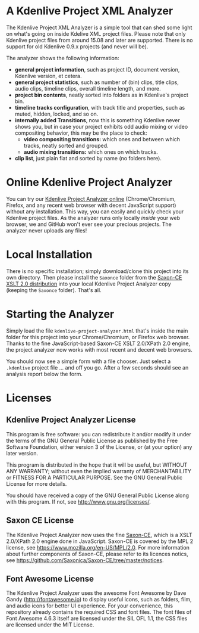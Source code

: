 # A Kdenlive Project XML Analyzer

The Kdenlive Project XML Analyzer is a simple tool that can shed some light on what's going on inside
Kdelive XML project files. Please note that only Kdenlive project files from around 15.08 and later are supported. There is no support for old Kdenlive 0.9.x projects (and never will be).

The analyzer shows the following information:
- **general project information**, such as project ID, document version, Kdenlive version, et cetera.
- **general project statistics**, such as number of (bin) clips, title clips, audio clips, timeline clips, overall timeline length, and more.
- **project bin contents**, neatly sorted into folders as in Kdenlive's project bin.
- **timeline tracks configuration**, with track title and properties, such as muted, hidden, locked, and so on.
- **internally added Transitions**, now this is something Kdenlive never shows you,
  but in case your project exhibits odd audio mixing or video compositing behavior, this may be the place to check:
  - **video compositing transitions:** which ones and between which tracks, neatly sorted and grouped.
  - **audio mixing transitions:** which ones on which tracks.
- **clip list**, just plain flat and sorted by name (no folders here).

# Online Kdenlive Project Analyzer

You can try our [Kdenlive Project Analyzer online](https://thediveo.github.io/kdenlive-project-analyzer/kdenlive-project-analyzer.html)
(Chrome/Chromium, Firefox, and any recent web browser with decent JavaScript support) without any installation.
This way, you can easily and quickly check your Kdenlive project files. As the analyzer runs only locally *inside*
your web browser, we and GitHub won't ever see your precious projects. The analyzer never uploads any files!

# Local Installation

There is no specific installation; simply download/clone this project into its own directory. Then please install
the `Saxonce` folder from the [Saxon-CE XSLT 2.0 distribution](http://www.saxonica.com/ce/index.xml) into your local Kdenlive Project Analyzer copy (keeping the `Saxonce` folder). That's all.

# Starting the Analyzer

Simply load the file `kdenlive-project-analyzer.html` that's inside the main folder for this project
into your Chrome/Chromium, or Firefox web browser. Thanks to the fine JavaScript-based Saxon-CE XSLT 2.0/XPath 2.0 engine, the
project analyzer now works with most recent and decent web browsers.

You should now see a simple form with a file chooser. Just select a `.kdenlive` project file ...
and off you go. After a few seconds should see an analysis report below the form.

# Licenses

## Kdenlive Project Analyzer License

This program is free software: you can redistribute it and/or modify
it under the terms of the GNU General Public License as published by
the Free Software Foundation, either version 3 of the License, or
(at your option) any later version.

This program is distributed in the hope that it will be useful,
but WITHOUT ANY WARRANTY; without even the implied warranty of
MERCHANTABILITY or FITNESS FOR A PARTICULAR PURPOSE.  See the
GNU General Public License for more details.

You should have received a copy of the GNU General Public License
along with this program. If not, see <http://www.gnu.org/licenses/>.

## Saxon CE License

The Kdenlive Project Analyzer now uses the fine [Saxon-CE](http://www.saxonica.com/ce/index.xml),
which is a XSLT 2.0/XPath 2.0 engine done in JavaScript. Saxon-CE is covered by the MPL 2 license,
see <https://www.mozilla.org/en-US/MPL/2.0>. For more information about further components of
Saxon-CE, please refer to its licences notics, see <https://github.com/Saxonica/Saxon-CE/tree/master/notices>.

## Font Awesome License

The Kdenlive Project Analyzer uses the awesome Font Awesome by Dave Gandy (http://fontawesome.io) to display
useful icons, such as folders, film, and audio icons for better UI experience. For your convenience,
this repository already contains the required CSS and font files. The font files of Font Awesome 4.6.3 itself are licensed
under the SIL OFL 1.1, the CSS files are licensed under the MIT License.
